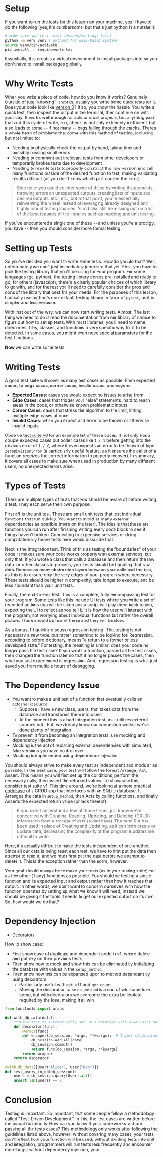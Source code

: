 # Setup

If you want to run the tests for this lesson on your machine, you'll have to do the following (yes, it's cumbersome, but that's just python in a nutshell):

```bash
# make sure you're in mini-lessons/testing/ first
python -m venv venv # python3 for unix-based systems
source venv/bin/activate
pip install -r requirements.txt
```

Essentially, this creates a virtual environment to install packages into so you don't have to install packages globally.

# Why Write Tests

When you write a piece of code, how do you know it works? Genuinely. Outside of just "knowing" it works, usually you write some quick tests for it. Does your code look like [version 0](src/v0.py)? If so, you know the hassle. You write a quick test, then inspect the output in the terminal, then continue on with your day. It works well enough for solo or small projects, but anything past that and this cycle of write, run, check, is not only extremely inefficient, but also leads to some -- if not many -- bugs falling through the cracks. Theres a whole heap of problems that come with this method of testing, including but not limited to:

-   Needing to physically check the output by hand, taking time and possibly missing small errors
-   Needing to comment out irrelevant tests from other developers or temporarily broken tests due to development
-   Needing to rewrite tests to properly construct the new version and call many functions outside of the desired function to test, making validating results difficult (as you don't know which part caused the error)

> Side note: you could counter some of these by writing if statements, throwing errors on unexpected outputs, creating lists of inputs and desired outputs, etc., etc., but at that point, you're essentially reinventing the wheel instead of leveraging already designed and highly robust testing libraries. You'd also still be missing out on a lot of the best features of the libraries such as mocking and unit testing.

If you've encountered a single one of these -- and unless you're a prodigy, you have -- then you should consider more formal testing.

# Setting up Tests

So you've decided you want to write some tests. How do you do that? Well, unfortunately we can't just immediately jump into that yet. First, you have to pick the testing library that you'll be using for your program. For some languages (go, python), the testing library comes pre-installed and ready to go, for others (javascript), there's a clearly popular choices of which library to go with, and for the rest you'll need to carefully consider the pros and cons of the library that best fits your needs. For the purposes of this lesson, I actually use python's non-default testing library in favor of `pytest`, as it is simpler and less verbose.

With that out of the way, we can now start writing tests. Almost. The last thing we need to do is read the documentation from our library of choice to figure out how to set up tests. With most libraries, you'll need to name directories, files, classes, and functions a very specific way for it to be detected. In some cases, you might even need special parameters for the test functions.

**Now** we can write some tests.

# Writing Tests

A good test suite will cover as many test cases as possible. From expected cases, to edge cases, corner cases, invalid cases, and beyond.

-   **Expected Cases**: cases you would expect no issues to arise from
-   **Edge Cases**: cases that trigger your "else" statements, hard to reach areas in the code, or otherwise known problematic inputs
-   **Corner Cases**: cases that stress the algorithm to the limit, hitting multiple edge cases at once
-   **Invalid Cases**: when you expect and error to be thrown or otherwise invalid inputs

Observe [test suite v0](tests/test_v0.py) for an example list of these cases. It not only has a couple expected cases but odder cases like `1 / 1` before getting into the obvious error of `1 / 0`, where it even expects an error to be thrown of type `ZeroDivisionError` (a particularly useful feature, as it ensures the caller of a function receives the correct information to properly recover). In summary, it covers all cases to make sure when used in production by many different users, no unexpected errors arise.

# Types of Tests

There are multiple types of tests that you should be aware of before writing a test. They each serve their own purpose.

First off is the unit test. These are small unit tests that test individual functions that run quickly. You want to avoid as many external dependencies as possible (more on the later). The idea is that these are functions you can run after finishing writing every code block to see if things haven't broken. Connecting to expensive services or doing computationally heavy tests here would dissuade that.  

Next is the integration test. Think of this as testing the "boundaries" of your code. It makes sure your code works properly with external services, but only that. If you wrote a class that calls a database and then return the raw data for other classes to process, your tests should be handling that raw data. Remove as many abstraction layers between your calls and the test, as this is to ensure only the very edges of your program where necessary. These tests should be higher in complexity, take longer to execute, and be less abundant than your unit tests.

Finally, the end-to-end test. This is a complete, fully encompassing test for your program. Some tests like this include UI tests where you write a set of recorded actions that will be taken and a script will play them back to you, expecting the UI to reflect as you tell it. It is how the user will interact with the program; not worrying about individual functions but rather the overall picture. There should be few of these and they will be slow.

As a bonus, I'll quickly discuss regression testing. This testing is not necessary a new type, but rather something to be looking for. Regression, according to oxford dictionary, means "a return to a former or less developed state." For testing, the meaning is similar: does your code no longer pass the test case? If you wrote a function, passed all the test cases, then changed the function later so that it no longer passes the cases, then what you just experienced is regression. And, regression testing is what just saved you from multiple hours of debugging.

# The Dependency Issue

- You want to make a unit test of a function that eventually calls an external resource
    - Suppose I have a new class, users, that takes data from the database and transforms them into users
    - At the moment this is a bad integration test, as it utilizes external sources but . But, we already know our connection works; we've done plenty of integration 
- To prevent it from becoming an integration tests, use mocking and dependency injection
- Mocking is the act of replacing external dependencies with simulated, fake versions you have control over
- Mocking is implemented using dependency injection


You should always strive to make every test as independent and modular as possible. In the best case, your test will follow the format Arrange, Act, Assert. This means you will first set up the conditions, perform the necessary calls, then assert the returned values. To showcase this, consider [test suite v1](tests/test_v1.py). This time around, we're looking at a [more practical codebase](src/v1.py) of a CRUD app that interfaces with an SQLite database. It Arranges the data in `setup_method`, then Acts by calling functions, and finally Asserts the expected return value (or lack thereof).

> If you didn't understand a few of those terms, just know we're concerned with Creating, Reading, Updating, and Deleting (CRUD) information from a storage of data (a database). The term Put has been used in place of Creating and Updating, as it can both create or update data, decreasing the complexity of the program (updates are difficult to write).

Here, it's actually difficult to make the tests independent of one another. Since all our data is being reset each test, we have to first put the data then attempt to read it, and we must first put the data before we attempt to delete it. This is the exception rather than the norm, however.

Your goal should always be to make your tests (as in your testing suite) call as few other (if any) functions as possible. You should be testing a single function and its expected input and output rather than how it reaches that output. In other words, we don't want to concern ourselves with how the function operates by setting up what we know it will need, instead we should be giving it the tools it needs to get our expected output on its own. So, how would we do that?

# Dependency Injection

-   Decorators

How to show case:

-   First show case of duplicate and dependent code in v1, where delete and put rely on their previous tests
-   Then show how to mock and show this can be eliminated by initializing the database with values in the `setup_method`
-   Then show how this can be expanded upon to method dependant by using decorators
    -   Particularly useful with `get_all` and `get_count`
    -   Moving the declaration to `setup_method` is a sort of win some lose some, but with decorators we overcome the extra boilerplate required by the lose, making it all win

```python
from functools import wraps

def with_db_data(data):
    """Decorator to automatically set up a database with given data before test."""
    def decorator(func):
        @wraps(func)
        def wrapper(db_session, *args, **kwargs):  # Inject db_session fixture
            db_session.add_all(data)
            db_session.commit()
            return func(db_session, *args, **kwargs)
        return wrapper
    return decorator

@with_db_data([User("Alice"), User("Bob")])
def test_users_in_db(db_session):
    users = db_session.query(User).all()
    assert len(users) == 2
```

# Conclusion

Testing is important. So important, that some people follow a methodology called "Test-Driven Development." In this, the test cases are written before the actual function is. How can you know if your code works without passing all the tests cases? This methodology only works after following the guidelines listed above, however: without covering many cases, your tests don't reflect how your function will be used; without dividing tests into unit and integration, programmers will run tests less frequently and encounter more bugs; without dependency injection, your 
